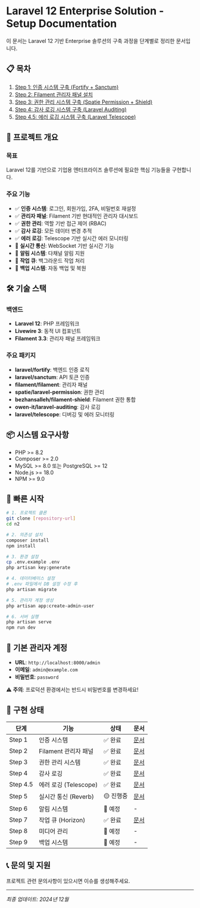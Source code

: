 # Laravel 12 Enterprise Solution - Setup Documentation

이 문서는 Laravel 12 기반 Enterprise 솔루션의 구축 과정을 단계별로 정리한 문서입니다.

## 📋 목차

1. [Step 1: 인증 시스템 구축 (Fortify + Sanctum)](./step-1-authentication.md)
2. [Step 2: Filament 관리자 패널 설치](./step-2-filament-admin.md)
3. [Step 3: 권한 관리 시스템 구축 (Spatie Permission + Shield)](./step-3-permission-management.md)
4. [Step 4: 감사 로깅 시스템 구축 (Laravel Auditing)](./step-4-audit-logging.md)
5. [Step 4.5: 에러 로깅 시스템 구축 (Laravel Telescope)](./step-4.5-telescope-error-logging.md)

## 🎯 프로젝트 개요

### 목표
Laravel 12를 기반으로 기업용 엔터프라이즈 솔루션에 필요한 핵심 기능들을 구현합니다.

### 주요 기능
- ✅ **인증 시스템**: 로그인, 회원가입, 2FA, 비밀번호 재설정
- ✅ **관리자 패널**: Filament 기반 현대적인 관리자 대시보드
- ✅ **권한 관리**: 역할 기반 접근 제어 (RBAC)
- ✅ **감사 로깅**: 모든 데이터 변경 추적
- ✅ **에러 로깅**: Telescope 기반 실시간 에러 모니터링
- 🔲 **실시간 통신**: WebSocket 기반 실시간 기능
- 🔲 **알림 시스템**: 다채널 알림 지원
- 🔲 **작업 큐**: 백그라운드 작업 처리
- 🔲 **백업 시스템**: 자동 백업 및 복원

## 🛠️ 기술 스택

### 백엔드
- **Laravel 12**: PHP 프레임워크
- **Livewire 3**: 동적 UI 컴포넌트
- **Filament 3.3**: 관리자 패널 프레임워크

### 주요 패키지
- **laravel/fortify**: 백엔드 인증 로직
- **laravel/sanctum**: API 토큰 인증
- **filament/filament**: 관리자 패널
- **spatie/laravel-permission**: 권한 관리
- **bezhansalleh/filament-shield**: Filament 권한 통합
- **owen-it/laravel-auditing**: 감사 로깅
- **laravel/telescope**: 디버깅 및 에러 모니터링

## 📦 시스템 요구사항

- PHP >= 8.2
- Composer >= 2.0
- MySQL >= 8.0 또는 PostgreSQL >= 12
- Node.js >= 18.0
- NPM >= 9.0

## 🚀 빠른 시작

```bash
# 1. 프로젝트 클론
git clone [repository-url]
cd n2

# 2. 의존성 설치
composer install
npm install

# 3. 환경 설정
cp .env.example .env
php artisan key:generate

# 4. 데이터베이스 설정
# .env 파일에서 DB 설정 수정 후
php artisan migrate

# 5. 관리자 계정 생성
php artisan app:create-admin-user

# 6. 서버 실행
php artisan serve
npm run dev
```

## 👤 기본 관리자 계정

- **URL**: `http://localhost:8000/admin`
- **이메일**: `admin@example.com`
- **비밀번호**: `password`

⚠️ **주의**: 프로덕션 환경에서는 반드시 비밀번호를 변경하세요!

## 📝 구현 상태

| 단계 | 기능 | 상태 | 문서 |
|------|------|------|------|
| Step 1 | 인증 시스템 | ✅ 완료 | [문서](./step-1-authentication.md) |
| Step 2 | Filament 관리자 패널 | ✅ 완료 | [문서](./step-2-filament-admin.md) |
| Step 3 | 권한 관리 시스템 | ✅ 완료 | [문서](./step-3-permission-management.md) |
| Step 4 | 감사 로깅 | ✅ 완료 | [문서](./step-4-audit-logging.md) |
| Step 4.5 | 에러 로깅 (Telescope) | ✅ 완료 | [문서](./step-4.5-telescope-error-logging.md) |
| Step 5 | 실시간 통신 (Reverb) | 🟡 진행중 | [문서](./step-5-reverb-websocket.md) |
| Step 6 | 알림 시스템 | 🔲 예정 | - |
| Step 7 | 작업 큐 (Horizon) | ✅ 완료 | [문서](./step-7-horizon-queue.md) |
| Step 8 | 미디어 관리 | 🔲 예정 | - |
| Step 9 | 백업 시스템 | 🔲 예정 | - |

## 📞 문의 및 지원

프로젝트 관련 문의사항이 있으시면 이슈를 생성해주세요.

---

*최종 업데이트: 2024년 12월* 